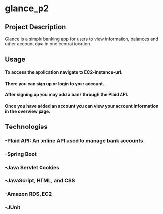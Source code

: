 # glance_p2

## Project Description

Glance is a simple banking app for users to view information, balances and other account data in one central location. 

## Usage
#### To access the application navigate to EC2-instance-url. 
  
#### There you can sign up or login to your account. 
#### After signing up you may add a bank through the Plaid API. 
#### Once you have added an account you can view your account information in the overview page. 
  
## Technologies 
### -Plaid API: An online API used to manage bank accounts.
### -Spring Boot
### -Java Servlet Cookies
### -JavaScript, HTML, and CSS
### -Amazon RDS, EC2
### -JUnit
